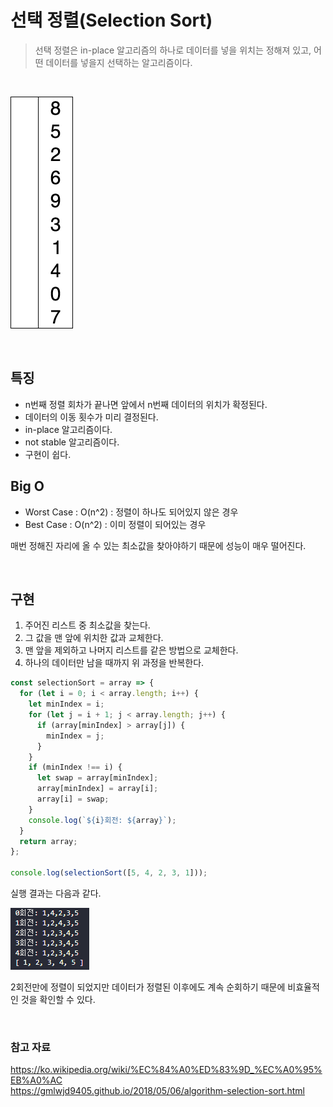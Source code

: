 # 선택 정렬(Selection Sort)

> 선택 정렬은 in-place 알고리즘의 하나로 데이터를 넣을 위치는 정해져 있고, 어떤 데이터를 넣을지 선택하는 알고리즘이다.

<br>

![선택 정렬](https://github.com/chanyDev/TIL/blob/main/img/%EC%95%8C%EA%B3%A0%EB%A6%AC%EC%A6%98/%EC%84%A0%ED%83%9D%20%EC%A0%95%EB%A0%AC.gif?raw=true)

<br>

## 특징

- n번째 정렬 회차가 끝나면 앞에서 n번째 데이터의 위치가 확정된다.
- 데이터의 이동 횟수가 미리 결정된다.
- in-place 알고리즘이다.
- not stable 알고리즘이다.
- 구현이 쉽다.

## Big O

- Worst Case : O(n^2) : 정렬이 하나도 되어있지 않은 경우
- Best Case : O(n^2) : 이미 정렬이 되어있는 경우

매번 정해진 자리에 올 수 있는 최소값을 찾아야하기 때문에 성능이 매우 떨어진다.

<br>

## 구현

1. 주어진 리스트 중 최소값을 찾는다.
2. 그 값을 맨 앞에 위치한 값과 교체한다.
3. 맨 앞을 제외하고 나머지 리스트를 같은 방법으로 교체한다.
4. 하나의 데이터만 남을 때까지 위 과정을 반복한다.

```js
const selectionSort = array => {
  for (let i = 0; i < array.length; i++) {
    let minIndex = i;
    for (let j = i + 1; j < array.length; j++) {
      if (array[minIndex] > array[j]) {
        minIndex = j;
      }
    }
    if (minIndex !== i) {
      let swap = array[minIndex];
      array[minIndex] = array[i];
      array[i] = swap;
    }
    console.log(`${i}회전: ${array}`);
  }
  return array;
};

console.log(selectionSort([5, 4, 2, 3, 1]));
```

실행 결과는 다음과 같다.

![선택 정렬 출력](https://github.com/chanyDev/TIL/blob/main/img/%EC%95%8C%EA%B3%A0%EB%A6%AC%EC%A6%98/%EC%84%A0%ED%83%9D%20%EC%A0%95%EB%A0%AC%20%EC%B6%9C%EB%A0%A5.PNG?raw=true)

2회전만에 정렬이 되었지만 데이터가 정렬된 이후에도 계속 순회하기 때문에 비효율적인 것을 확인할 수 있다.

<br>

### 참고 자료

https://ko.wikipedia.org/wiki/%EC%84%A0%ED%83%9D_%EC%A0%95%EB%A0%AC <br>
https://gmlwjd9405.github.io/2018/05/06/algorithm-selection-sort.html
